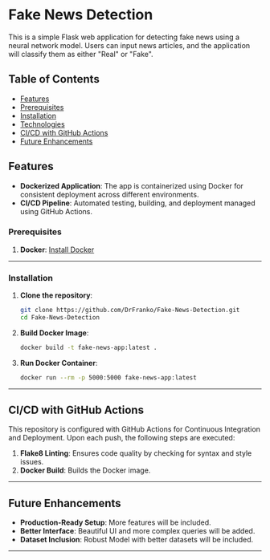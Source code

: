 # Fake News Detection

This is a simple Flask web application for detecting fake news using a neural network model. Users can input news articles, and the application will classify them as either "Real" or "Fake".

## Table of Contents

- [Features](#features)
- [Prerequisites](#prerequisites)
- [Installation](#installation)
- [Technologies](#technologies)
- [CI/CD with GitHub Actions](#cicd-with-github-actions)
- [Future Enhancements](#future-enhancements)

## Features

- **Dockerized Application**: The app is containerized using Docker for consistent deployment across different environments.
- **CI/CD Pipeline**: Automated testing, building, and deployment managed using GitHub Actions.

### Prerequisites

1. **Docker**: [Install Docker](https://docs.docker.com/get-docker/)

---

### Installation

1. **Clone the repository**:
    ```bash
    git clone https://github.com/DrFranko/Fake-News-Detection.git
    cd Fake-News-Detection
    ```

2. **Build Docker Image**:
    ```bash
    docker build -t fake-news-app:latest .
    ```

3. **Run Docker Container**:
    ```bash
    docker run --rm -p 5000:5000 fake-news-app:latest
    ```

---

## CI/CD with GitHub Actions

This repository is configured with GitHub Actions for Continuous Integration and Deployment. Upon each push, the following steps are executed:

1. **Flake8 Linting**: Ensures code quality by checking for syntax and style issues.
2. **Docker Build**: Builds the Docker image.

---

## Future Enhancements

- **Production-Ready Setup**: More features will be included.
- **Better Interface**: Beautiful UI and more complex queries will be added.
- **Dataset Inclusion**: Robust Model with better datasets will be included.

---

